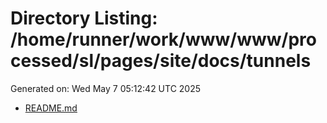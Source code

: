 # Directory Listing: /home/runner/work/www/www/processed/sl/pages/site/docs/tunnels
Generated on: Wed May  7 05:12:42 UTC 2025

- [README.md](README.md)
